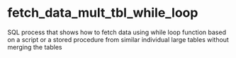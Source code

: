 # fetch_data_mult_tbl_while_loop
SQL process that shows how to fetch data using while loop function based on a script or a stored procedure from similar individual large tables without merging the tables
